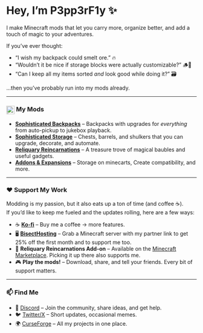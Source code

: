 # Hey, I’m P3pp3rF1y ✨  

I make Minecraft mods that let you carry more, organize better, and add a touch of magic to your adventures.  

If you’ve ever thought:  
- “I wish my backpack could smelt ore.” 🔥  
- “Wouldn’t it be nice if storage blocks were actually customizable?” 🪵🎨  
- “Can I keep all my items sorted *and* look good while doing it?” 🗃️  

…then you’ve probably run into my mods already.  

---

### <sub><img  height="22" alt="image" src="https://github.com/user-attachments/assets/98572aba-4e42-43ed-8b43-8e0ff36466ac" style="vertical-align:text-bottom;" /></sub> My Mods
- **[Sophisticated Backpacks](https://curseforge.com/minecraft/mc-mods/sophisticated-backpacks)** – Backpacks with upgrades for *everything* from auto-pickup to jukebox playback.  
- **[Sophisticated Storage](https://curseforge.com/minecraft/mc-mods/sophisticated-storage)** – Chests, barrels, and shulkers that you can upgrade, decorate, and automate.  
- **[Reliquary Reincarnations](https://curseforge.com/minecraft/mc-mods/reliquary-reincarnations)** – A treasure trove of magical baubles and useful gadgets.  
- **[Addons & Expansions](https://curseforge.com/members/p3pp3rf1y/projects)** – Storage on minecarts, Create compatibility, and more.  

---

### ❤️ Support My Work
Modding is my passion, but it also eats up a ton of time (and coffee ☕).  
If you’d like to keep me fueled and the updates rolling, here are a few ways:  

- ☕ **[Ko-fi](https://ko-fi.com/p3pp3rf1y)** – Buy me a coffee → more features.  
- 🖥️ **[BisectHosting](https://bisecthosting.com/p3pp3rf1y)** – Grab a Minecraft server with my partner link to get 25% off the first month and to support me too.  
- 📱 **Reliquary Reincarnations Add-on** – Available on the [Minecraft Marketplace](https://t.co/1zJG4VW38F). Picking it up there also supports me.  
- 🎮 **Play the mods!** – Download, share, and tell your friends. Every bit of support matters.  

---

### 📫 Find Me
- 💬 [Discord](https://discord.gg/...) – Join the community, share ideas, and get help.  
- 🐦 [Twitter/X](https://twitter.com/p3pp3rf1y) – Short updates, occasional memes.  
- 🌍 [CurseForge](https://curseforge.com/members/p3pp3rf1y/projects) – All my projects in one place.  
